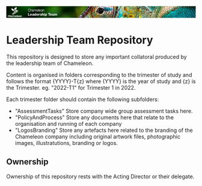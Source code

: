 <img src="branding/images/chameleon-leadership-banner-slim.png" alt="Chameleon Leadership Team" width="768"/>

# Leadership Team Repository

This repository is designed to store any important collatoral produced by the leadership team of Chameleon.

Content is organised in folders corresponding to the trimester of study and follows the format {YYYY}-T{z} where {YYYY} is the year of study and {z} is the Trimester.
eg. "2022-T1" for Trimester 1 in 2022.

Each trimester folder should contain the following subfolders:
- "AssessmentTasks"   Store company wide group assessment tasks here.
- "PolicyAndProcess"  Store any documents here that relate to the organisation and running of each company
- "LogosBranding"     Store any artefacts here related to the branding of the Chameleon company including original artwork files, photographic images, illustratutions, branding or logos.

## Ownership
Ownership of this repository rests with the Acting Director or their delegate.
